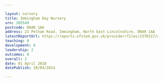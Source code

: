 ```yaml
---

layout: nursery
title: Immingham Day Nursery
urn: 205549
postcode: DN40 1AA
address: 23 Pelham Road, Immingham, North East Lincolnshire, DN40 1AA
latestReportUrl: https://reports.ofsted.gov.uk/provider/files/2378317/urn/205549.pdf
teaching: 0
development: 0
leadership: 2
outcomes: 0
overall: 2
date: 01 April 2018 
datePublish: 10/04/2014

---
```

